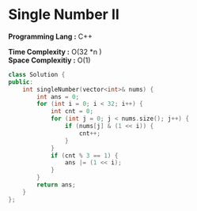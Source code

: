 # Single Number II

**Programming Lang :** C++

**Time Complexity :** O(32 *n )  
**Space Complexitiy :** O(1)

```cpp
class Solution {
public:
    int singleNumber(vector<int>& nums) {
        int ans = 0;
        for (int i = 0; i < 32; i++) {
            int cnt = 0;
            for (int j = 0; j < nums.size(); j++) {
                if (nums[j] & (1 << i)) {
                    cnt++;
                }
            }
            if (cnt % 3 == 1) {
                ans |= (1 << i);
            }
        }
        return ans;
    }
};
```
